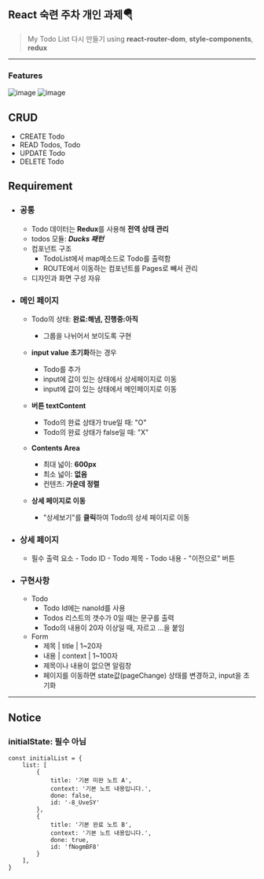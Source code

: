 ## React 숙련 주차 개인 과제🪂

> My Todo List 다시 만들기
> using **react-router-dom**, **style-components**, **redux**

---

### Features
![image](https://user-images.githubusercontent.com/94776135/182825125-f1f85992-6ad5-4be3-8649-fa96c2e53343.png)
![image](https://user-images.githubusercontent.com/94776135/182825272-2fcc9a74-dba0-4d03-8e58-0f8df53d405b.png)

## CRUD
- CREATE Todo
- READ Todos, Todo
- UPDATE Todo
- DELETE Todo

## Requirement
- ### **공통**
  - Todo 데이터는 **Redux**를 사용해 **전역 상태 관리**
  - todos 모듈: **_Ducks 패턴_**
  - 컴포넌트 구조
  	- TodoList에서 map메소드로 Todo를 출력함
  	- ROUTE에서 이동하는 컴포넌트를 Pages로 빼서 관리
  - 디자인과 화면 구성 자유

- ### **메인 페이지**
  - Todo의 상태: **완료:해냄, 진행중:아직**
	- 그룹을 나뉘어서 보이도록 구현
  - **input value 초기화**하는 경우
	- Todo를 추가 
	- input에 값이 있는 상태에서 상세페이지로 이동
	- input에 값이 있는 상태에서 메인페이지로 이동
  - **버튼 textContent**
	- Todo의 완료 상태가 true일 때: "O"
	- Todo의 완료 상태가 false일 때: "X"
  - **Contents Area**
	- 최대 넓이: **600px**
	- 최소 넓이: **없음**
	- 컨텐츠: **가운데 정렬**
  
  - **상세 페이지로 이동**
	- "상세보기"를 **클릭**하여 Todo의 상세 페이지로 이동

- ### **상세 페이지**
  - 필수 출력 요소
    	- Todo ID
        - Todo 제목
        - Todo 내용
        - "이전으로" 버튼 
        
- ### **구현사항**
  - Todo
     - Todo Id에는 nanoId를 사용
     - Todos 리스트의 갯수가 0일 때는 문구를 출력
     - Todo의 내용이 20자 이상일 때, 자르고 ...을 붙임
  - Form
     - 제목 | title | 1~20자
     - 내용 | context | 1~100자
     - 제목이나 내용이 없으면 알림창
     - 페이지를 이동하면 state값(pageChange) 상태를 변경하고, input을 초기화
---

## Notice
### initialState: 필수 아님
```
const initialList = {
	list: [
		{ 
            title: '기본 미완 노트 A', 
            context: '기본 노트 내용입니다.', 
            done: false, 
            id: '-8_UveSY'
        },
		{ 
            title: '기본 완료 노트 B', 
            context: '기본 노트 내용입니다.', 
            done: true, 
            id: 'fNogmBF8'
        }
	],
}
```


